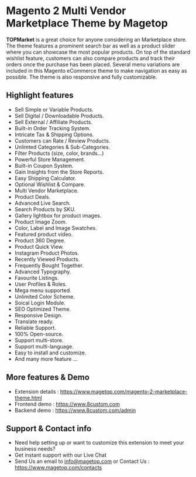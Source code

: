 # Magento 2 Multi Vendor Marketplace Theme by Magetop

**TOPMarket** is a great choice for anyone considering an Marketplace store. The theme features a prominent search bar as well as a product slider where you can showcase the most popular products. On top of the standard wishlist feature, customers can also compare products and track their orders once the purchase has been placed. Several menu variations are included in this Magento eCommerce theme to make navigation as easy as possible. The theme is also responsive and fully customizable.

## Highlight features

- Sell Simple or Variable Products.
- Sell Digital / Downloadable Products.
- Sell External / Affiliate Products.
- Built-in Order Tracking System.
- Intricate Tax & Shipping Options.
- Customers can Rate / Review Products.
- Unlimted Categories & Sub-Categories.
- Filter Products (size, color, brands...)
- Powerful Store Management.
- Built-in Coupon System.
- Gain Insights from the Store Reports.
- Easy Shipping Calculator.
- Optional Wishlist & Compare.
- Multi Vendor Marketplace.
- Product Deals.
- Advanced Live Search.
- Search Products by SKU.
- Gallery lightbox for product images.
- Product Image Zoom.
- Color, Label and Image Swatches.
- Featured product video.
- Product 360 Degree.
- Product Quick View.
- Instagram Product Photos.
- Recently Viewed Products.
- Frequently Bought Together.
- Advanced Typography.
- Favourite Listings.
- User Profiles & Roles.
- Mega menu supported.
- Unlimited Color Scheme.
- Soical Login Module.
- SEO Optimized Theme.
- Responsive Design.
- Translate ready.
- Reliable Support.
- 100% Open-source.
- Support multi-store.
- Support multi-language.
- Easy to install and customize.
- And many more feature ...

## More features & Demo

- Extension details : https://www.magetop.com/magento-2-marketplace-theme.html
- Frontend demo : https://www.8custom.com
- Backend demo : https://www.8custom.com/admin

## Support & Contact info

- Need help setting up or want to customize this extension to meet your business needs? 
- Get instant support with our Live Chat
- Send Us an email to info@magetop.com or Contact Us : https://www.magetop.com/contacts

